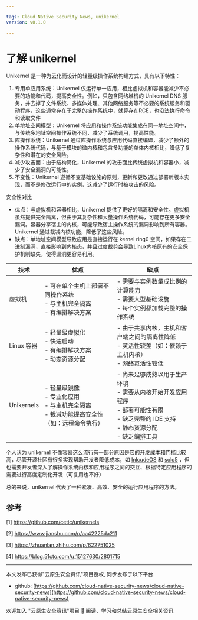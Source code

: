 ```yaml
---

tags: Cloud Native Security News, unikernel
version: v0.1.0

---
```


# 了解 unikernel
Unikernel 是一种为云化而设计的轻量级操作系统构建方式，具有以下特性：

1. 专用单应用系统：Unikernel 仅运行单一应用，相比虚拟机和容器能减少不必要的功能和代码，提高安全性​​。例如，只包含网络堆栈的 Unikernel DNS 服务，并去掉了文件系统、多媒体处理、其他网络服务等不必要的系统服务和驱动程序，这些通常存在于完整的操作系统中，就算存在RCE，也没法执行命令和读取文件
2. 单地址空间模型：Unikernel 将应用和操作系统功能集成在同一地址空间中，与传统多地址空间操作系统不同，减少了系统调用，提高性能​​。
3. 库操作系统：Unikernel 通过库操作系统与应用代码直接编译，减少了额外的操作系统代码，与基于模块的微内核和包含多功能的单体内核相比，降低了复杂性和潜在的安全风险​​。
4. 减少攻击面：由于结构简化，Unikernel 的攻击面比传统虚拟机和容器小，减少了安全漏洞的可能性​​。
5. 不变性：Unikernel 遵循不变基础设施的原则，更新和更改通过部署新版本实现，而不是修改运行中的实例，这减少了运行时被攻击的风险​​。

安全性对比
+ 优点：与虚拟机和容器相比，Unikernel 提供了更好的隔离和安全性。虚拟机虽然提供完全隔离，但由于其复杂性和大量操作系统代码，可能存在更多安全漏洞。容器分享宿主的内核，可能导致宿主操作系统的漏洞影响到所有容器。Unikernel 通过裁减内核功能，降低了这些风险​​。
+ 缺点：单地址空间模型导致应用是直接运行在 kernel ring0 空间，如果存在二进制漏洞，直接影响到内核态，并且过度裁剪会导致Linux内核原有的安全保护机制缺失，使得漏洞更容易利用。



| 技术           | 优点                                               | 缺点                                                   |
| -------------- | -------------------------------------------------- | ------------------------------------------------------ |
| 虚拟机         | - 可在单个主机上部署不同操作系统<br>- 与主机完全隔离<br>- 有编排解决方案 | - 需要与实例数量成比例的计算能力<br>- 需要大型基础设施<br>- 每个实例都加载完整的操作系统 |
| Linux 容器     | - 轻量级虚拟化<br>- 快速启动<br>- 有编排解决方案<br>- 动态资源分配 | - 由于共享内核，主机和客户端之间的隔离性降低<br>- 灵活性较差（如：依赖于主机内核）<br>- 网络灵活性较低 |
| Unikernels     | - 轻量级镜像<br>- 专业化应用<br>- 与主机完全隔离<br>- 裁减功能提高安全性（如：远程命令执行） | - 尚未足够成熟以用于生产环境<br>- 需要从内核开始开发应用程序<br>- 部署可能性有限<br>- 缺乏完整的 IDE 支持<br>- 静态资源分配<br>- 缺乏编排工具 |



个人认为 unikernel 不像容器这么流行有一部分原因是它的开发成本和门槛比较高，尽管开源社区有很多实现帮助开发者降低成本，如 [InlcudeOS](https://github.com/includeos/IncludeOS) 和 [solo5](https://github.com/Solo5/solo5) ，但也需要开发者深入了解操作系统内核和应用程序之间的交互、根据特定应用程序的需要进行高度定制化开发（可复用也不好）

总的来说，unikernel 代表了一种紧凑、高效、安全的运行应用程序的方法。

## 参考
[1] https://github.com/cetic/unikernels

[2] https://www.jianshu.com/p/aa42225da211

[3] https://zhuanlan.zhihu.com/p/622751025

[4] https://blog.51cto.com/u_15127630/2801715

----

本文发布已获得"云原生安全资讯"项目授权, 同步发布于以下平台

* github: [https://github.com/cloud-native-security-news/cloud-native-security-news](https://github.com/cloud-native-security-news/cloud-native-security-news)

欢迎加入 "云原生安全资讯"项目 👏 阅读、学习和总结云原生安全相关资讯
